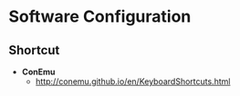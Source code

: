 # Software Configuration

## Shortcut
* **ConEmu**
  * http://conemu.github.io/en/KeyboardShortcuts.html  
